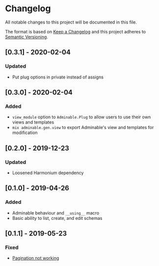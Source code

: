 # Changelog

All notable changes to this project will be documented in this file.

The format is based on [Keep a Changelog](http://keepachangelog.com/en/1.0.0/)
and this project adheres to [Semantic Versioning](http://semver.org/spec/v2.0.0.html).

## [0.3.1] - 2020-02-04

### Updated

- Put plug options in private instead of assigns

## [0.3.0] - 2020-02-04

### Added

- `view_module` option to `Adminable.Plug` to allow users to use their own views and templates
- `mix adminable.gen.view` to export Adminable's view and templates for modification

## [0.2.0] - 2019-12-23

### Updated

- Loosened Harmonium dependency

## [0.1.0] - 2019-04-26

### Added

- Adminable behaviour and `__using__` macro
- Basic ability to list, create, and edit schemas

## [0.1.1] - 2019-05-23

### Fixed

- [Pagination not working](https://github.com/revelrylabs/adminable/pull/1)
